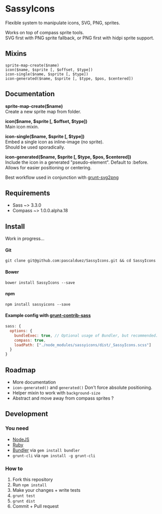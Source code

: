# SassyIcons

Flexible system to manipulate icons, SVG, PNG, sprites.  

Works on top of compass sprite tools.  
SVG first with PNG sprite fallback, or PNG first with hidpi sprite support.

## Mixins

`sprite-map-create($name)`  
`icon($name, $sprite [, $offset, $type])`  
`icon-single($name, $sprite [, $type])`  
`icon-generated($name, $sprite [, $type, $pos, $centered])`

## Documentation

**sprite-map-create($name)**  
Create a new sprite map from folder.  

**icon($name, $sprite [, $offset, $type])**  
Main icon mixin.  

**icon-single($name, $sprite [, $type])**  
Embed a single icon as inline-image (no sprite).  
Should be used sporadically.  

**icon-generated($name, $sprite [, $type, $pos, $centered])**  
Include the icon in a generated "pseudo-element". Default to :before.  
Allows for easier positioning or centering.  

Best workflow used in conjunction with [grunt-svg2png](https://github.com/pascalduez/grunt-svg2png)

## Requirements

* Sass ~> 3.3.0
* Compass ~> 1.0.0.alpha.18

## Install

Work in progress...  

#### Git

```
git clone git@github.com:pascalduez/SassyIcons.git && cd SassyIcons
```

#### Bower

```
bower install SassyIcons --save
```

#### npm

```
npm install sassyicons --save
```

#### Example config with [grunt-contrib-sass](https://github.com/gruntjs/grunt-contrib-compass)

```js
sass: {
  options: {
    bundleExec: true, // Optional usage of Bundler, but recommended.
    compass: true,
    loadPath: ["./node_modules/sassyicons/dist/_SassyIcons.scss"]
  }
}
```

## Roadmap

* More documentation
* `icon-generated()` and `generated()` Don't force absolute positioning.
* Helper mixin to work with `background-size`
* Abstract and move away from compass sprites ?

## Development

### You need

  * [NodeJS](http://nodejs.org)
  * [Ruby](https://www.ruby-lang.org)
  * [Bundler](http://bundler.io) via `gem install bundler`
  * `grunt-cli` via `npm install -g grunt-cli`

### How to

  1. Fork this repository
  2. Run `npm install`
  4. Make your changes + write tests
  3. `grunt test`
  3. `grunt dist`
  5. Commit + Pull request
